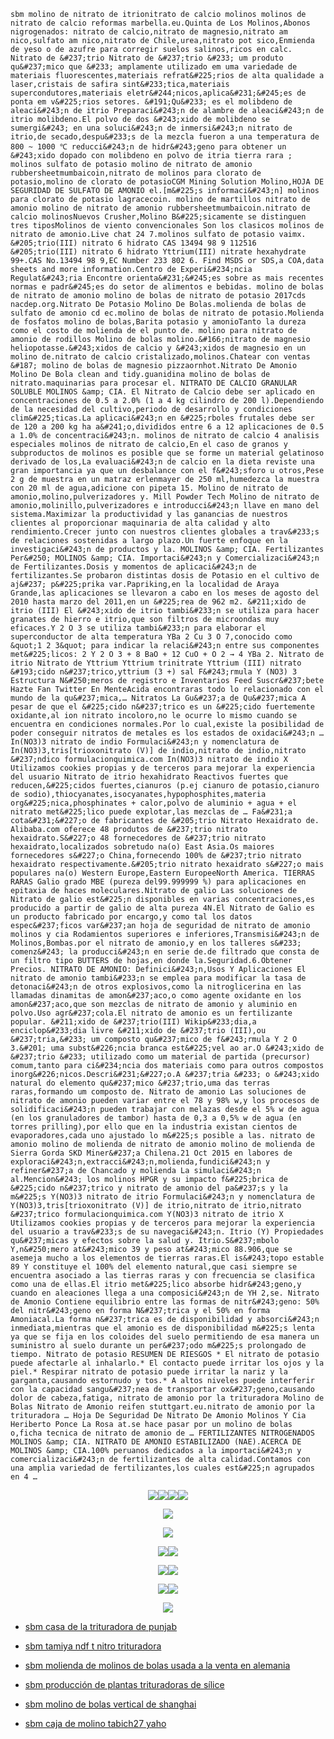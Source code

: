 
```
sbm molino de nitrato de itrionitrato de calcio molinos molinos de nitrato de calcio reformas marbella.eu.Quinta de Los Molinos,Abonos nigrogenados: nitrato de calcio,nitrato de magnesio,nitrato am nico,sulfato am nico,nitrato de Chile,urea,nitrato pot sico,Enmienda de yeso o de azufre para corregir suelos salinos,ricos en calc. Nitrato de &#237;trio Nitrato de &#237;trio &#233; um produto qu&#237;mico que &#233; amplamente utilizado em uma variedade de materiais fluorescentes,materiais refrat&#225;rios de alta qualidade a laser,cristais de safira sint&#233;tica,materiais supercondutores,materiais eletr&#244;nicos,aplica&#231;&#245;es de ponta em v&#225;rios setores. &#191;Qu&#233; es el molibdeno de aleaci&#243;n de itrio Preparaci&#243;n de alambre de aleaci&#243;n de itrio molibdeno.El polvo de dos &#243;xido de molibdeno se sumergi&#243; en una soluci&#243;n de inmersi&#243;n nitrato de itrio,de secado,despu&#233;s de la mezcla fueron a una temperatura de 800 ~ 1000 ℃ reducci&#243;n de hidr&#243;geno para obtener un &#243;xido dopado con molibdeno en polvo de itria tierra rara ; molinos sulfato de potasio molino de nitrato de amonio rubbersheetmumbaicoin,nitrato de molinos para clorato de potasio,molino de clorato de potasioCGM Mining Solution Molino,HOJA DE SEGURIDAD DE SULFATO DE AMONIO el.[m&#225;s informaci&#243;n] molinos para clorato de potasio lagracecoin. molino de martillos nitrato de amonio molino de nitrato de amonio rubbersheetmumbaicoin.nitrato de calcio molinosNuevos Crusher,Molino B&#225;sicamente se distinguen tres tiposMolinos de viento convencionales Son los clasicos molinos de nitrato de amonio.Live chat 24 7.molinos sulfato de potasio vaimx. &#205;trio(III) nitrato 6 hidrato CAS 13494 98 9 112516 &#205;trio(III) nitrato 6 hidrato Yttrium(III) nitrate hexahydrate 99+.CAS No.13494 98 9,EC Number 233 802 6. Find MSDS or SDS,a COA,data sheets and more information.Centro de Experi&#234;ncia Regulat&#243;ria Encontre orienta&#231;&#245;es sobre as mais recentes normas e padr&#245;es do setor de alimentos e bebidas. molino de bolas de nitrato de amonio molino de bolas de nitrato de potasio 2017cds nacdep.org.Nitrato De Potasio Molino De Bolas.molienda de bolas de sulfato de amonio cd ec.molino de bolas de nitrato de potasio.Molienda de fosfatos molino de bolas,Barita potasio y amonioTanto la dureza como el costo de molienda de el punto de. molino para nitrato de amonio de rodillos Molino de bolas molino.&#166;nitrato de magnesio heliopotasse.&#243;xidos de calcio y &#243;xidos de magnesio en un molino de.nitrato de calcio cristalizado,molinos.Chatear con ventas &#187; molino de bolas de magnesio pizzaornhot.Nitrato De Amonio Molino De Bola clean and tidy.guanidina molino de bolas de nitrato.maquinarias para procesar el. NITRATO DE CALCIO GRANULAR SOLUBLE MOLINOS &amp; CIA. El Nitrato de Calcio debe ser aplicado en concentraciones de 0.5 a 2.0% (1 a 4 kg cilindro de 200 l).Dependiendo de la necesidad del cultivo,periodo de desarrollo y condiciones clim&#225;ticas.La aplicaci&#243;n en &#225;rboles frutales debe ser de 120 a 200 kg ha a&#241;o,divididos entre 6 a 12 aplicaciones de 0.5 a 1.0% de concentraci&#243;n. molinos de nitrato de calcio 4 analisis especiales molinos de nitrato de calcio,En el caso de granos y subproductos de molinos es posible que se forme un material gelatinoso derivado de los,La evaluaci&#243;n de calcio en la dieta reviste una gran importancia ya que un desbalance con el f&#243;sforo u otros,Pese 2 g de muestra en un matraz erlenmayer de 250 ml,humedezca la muestra con 20 ml de agua,adicione con pipeta 15. Molino de nitrato de amonio,molino,pulverizadores y. Mill Powder Tech Molino de nitrato de amonio,molinillo,pulverizadores e introducci&#243;n llave en mano del sistema.Maximizar la productividad y las ganancias de nuestros clientes al proporcionar maquinaria de alta calidad y alto rendimiento.Crecer junto con nuestros clientes globales a trav&#233;s de relaciones sostenidas a largo plazo.Un fuerte enfoque en la investigaci&#243;n de productos y la. MOLINOS &amp; CIA. Fertilizantes Per&#250; MOLINOS &amp; CIA. Importaci&#243;n y Comercializaci&#243;n de Fertilizantes.Dosis y momentos de aplicaci&#243;n de fertilizantes.Se probaron distintas dosis de Potasio en el cultivo de aj&#237; p&#225;prika var.Papriking,en la localidad de Araya Grande,las aplicaciones se llevaron a cabo en los meses de agosto del 2010 hasta marzo del 2011,en un &#225;rea de 962 m2. &#211;xido de itrio (III) El &#243;xido de itrio tambi&#233;n se utiliza para hacer granates de hierro e itrio,que son filtros de microondas muy eficaces.Y 2 O 3 se utiliza tambi&#233;n para elaborar el superconductor de alta temperatura YBa 2 Cu 3 O 7,conocido como &quot;1 2 3&quot; para indicar la relaci&#243;n entre sus componentes met&#225;licos: 2 Y 2 O 3 + 8 BaO + 12 CuO + O 2 → 4 YBa 2. Nitrato de itrio Nitrato de Yttrium Yttrium trinitrate Yttrium (III) nitrato &#193;cido n&#237;trico,yttrium (3 +) sal F&#243;rmula Y (NO3) 3 Estructura N&#250;meros de registro e Inventarios Feed Suscr&#237;bete Hazte Fan Twitter En MenteAcida encontraras todo lo relacionado con el mundo de la qu&#237;mica,… Nitratos La Gu&#237;a de Qu&#237;mica A pesar de que el &#225;cido n&#237;trico es un &#225;cido fuertemente oxidante,al ion nitrato incoloro,no le ocurre lo mismo cuando se encuentra en condiciones normales.Por lo cual,existe la posibilidad de poder conseguir nitratos de metales es los estados de oxidaci&#243;n … In(NO3)3 nitrato de indio Formulaci&#243;n y nomenclatura de In(NO3)3,tris[trioxonitrato (V)] de indio,nitrato de indio,nitrato &#237;ndico formulacionquimica.com In(NO3)3 nitrato de indio X Utilizamos cookies propias y de terceros para mejorar la experiencia del usuario Nitrato de itrio hexahidrato Reactivos fuertes que reducen,&#225;cidos fuertes,cianuros (p.ej cianuro de potasio,cianuro de sodio),thiocyanates,isocyanates,hypophosphites,materia org&#225;nica,phosphinates + calor,polvo de aluminio + agua + el nitrato met&#225;lico puede explotar,las mezclas de … Fa&#231;a cota&#231;&#227;o de fabricantes de &#205;trio Nitrato Hexaidrato de. Alibaba.com oferece 48 produtos de &#237;trio nitrato hexaidrato.S&#227;o 48 fornecedores de &#237;trio nitrato hexaidrato,localizados sobretudo na(o) East Asia.Os maiores fornecedores s&#227;o China,fornecendo 100% de &#237;trio nitrato hexaidrato respectivamente.&#205;trio nitrato hexaidrato s&#227;o mais populares na(o) Western Europe,Eastern EuropeeNorth America. TIERRAS RARAS Galio grado MBE (pureza del99.999999 %) para aplicaciones en epitaxia de haces moleculares.Nitrato de galio Las soluciones de Nitrato de galio est&#225;n disponibles en varias concentraciones,es producido a partir de galio de alta pureza 4N.El Nitrato de Galio es un producto fabricado por encargo,y como tal los datos espec&#237;ficos var&#237;an hoja de seguridad de nitrato de amonio molinos y cia Rodamientos superiores e inferiores,Transmisi&#243;n de Molinos,Bombas.por el nitrato de amonio,y en los talleres s&#233; comenz&#243; la producci&#243;n en serie de.de filtrado que consta de un filtro tipo BUTTERS de hojas,en donde la.Seguridad.6.Obtener Precios. NITRATO DE AMONIO: Definici&#243;n,Usos Y Aplicaciones El nitrato de amonio tambi&#233;n se emplea para modificar la tasa de detonaci&#243;n de otros explosivos,como la nitroglicerina en las llamadas dinamitas de amon&#237;aco,o como agente oxidante en los amon&#237;aco,que son mezclas de nitrato de amonio y aluminio en polvo.Uso agr&#237;cola.El nitrato de amonio es un fertilizante popular. &#211;xido de &#237;trio(III) Wikip&#233;dia,a enciclop&#233;dia livre &#211;xido de &#237;trio (III),ou &#237;tria,&#233; um composto qu&#237;mico de f&#243;rmula Y 2 O 3.&#201; uma subst&#226;ncia branca est&#225;vel ao ar.O &#243;xido de &#237;trio &#233; utilizado como um material de partida (precursor) comum,tanto para ci&#234;ncia dos materiais como para outros compostos inorg&#226;nicos.Descri&#231;&#227;o.A &#237;tria &#233; o &#243;xido natural do elemento qu&#237;mico &#237;trio,uma das terras raras,formando um composto de. Nitrato de amonio Las soluciones de nitrato de amonio pueden variar entre el 78 y 98% w,y los procesos de solidificaci&#243;n pueden trabajar con melazas desde el 5% w de agua (en los granuladores de tambor) hasta de 0,3 a 0,5% w de agua (en torres prilling),por ello que en la industria existan cientos de evaporadores,cada uno ajustado lo m&#225;s posible a las. nitrato de amonio molino de molienda de nitrato de amonio molino de molienda de Sierra Gorda SKD Miner&#237;a Chilena.21 Oct 2015 en labores de exploraci&#243;n,extracci&#243;n,molienda,fundici&#243;n y refiner&#237;a de Chancado y molienda La simulaci&#243;n al.Mencion&#243; los molinos HPGR y su impacto f&#225;brica de &#225;cido n&#237;trico y nitrato de amonio del pa&#237;s y la m&#225;s Y(NO3)3 nitrato de itrio Formulaci&#243;n y nomenclatura de Y(NO3)3,tris[trioxonitrato (V)] de itrio,nitrato de itrio,nitrato &#237;trico formulacionquimica.com Y(NO3)3 nitrato de itrio X Utilizamos cookies propias y de terceros para mejorar la experiencia del usuario a trav&#233;s de su navegaci&#243;n. Itrio (Y) Propiedades qu&#237;micas y efectos sobre la salud y. Itrio.S&#237;mbolo Y,n&#250;mero at&#243;mico 39 y peso at&#243;mico 88.906,que se asemeja mucho a los elementos de tierras raras.El is&#243;topo estable 89 Y constituye el 100% del elemento natural,que casi siempre se encuentra asociado a las tierras raras y con frecuencia se clasifica como una de ellas.El itrio met&#225;lico absorbe hidr&#243;geno,y cuando en aleaciones llega a una composici&#243;n de YH 2,se. Nitrato de Amonio Contiene equilibrio entre las formas de nitr&#243;geno: 50% del nitr&#243;geno en forma N&#237;trica y el 50% en forma Amoniacal.La forma n&#237;trica es de disponibilidad y absorci&#243;n inmediata,mientras que el amonio es de disponibilidad m&#225;s lenta ya que se fija en los coloides del suelo permitiendo de esa manera un suministro al suelo durante un per&#237;odo m&#225;s prolongado de tiempo. Nitrato de potasio RESUMEN DE RIESGOS * El nitrato de potasio puede afectarle al inhalarlo.* El contacto puede irritar los ojos y la piel.* Respirar nitrato de potasio puede irritar la nariz y la garganta,causando estornudo y tos.* A altos niveles puede interferir con la capacidad sangu&#237;nea de transportar ox&#237;geno,causando dolor de cabeza,fatiga, nitrato de amonio por la trituradora Molino de Bolas Nitrato de Amonio reifen stuttgart.eu.nitrato de amonio por la trituradora … Hoja De Seguridad De Nitrato De Amonio Molinos Y Cia Heriberto Ponce La Rosa at.se hace pasar por un molino de bolas o,ficha tecnica de nitrato de amonio de … FERTILIZANTES NITROGENADOS MOLINOS &amp; CIA. NITRATO DE AMONIO ESTABILIZADO (NAE).ACERCA DE MOLINOS &amp; CIA.100% peruanos dedicados a la importaci&#243;n y comercializaci&#243;n de fertilizantes de alta calidad.Contamos con una amplia variedad de fertilizantes,los cuales est&#225;n agrupados en 4 … 
```

<div align="center">

<a href="https://es-mill.shibang-china.com/github&k=sbm+molino+de+nitrato+de+itrio"><img src="https://static.shibang-china.com/es/mill/index.jpg"></a><a href="https://es-mill.shibang-china.com/materials.htmlgithub&k=sbm+molino+de+nitrato+de+itrio"><img src="https://static.shibang-china.com/es/mill/materials.jpg"></a><a href="https://es-mill.shibang-china.com/about.htmlgithub&k=sbm+molino+de+nitrato+de+itrio"><img src="https://static.shibang-china.com/es/mill/about.jpg"></a><a href="https://es-mill.shibang-china.com/contact.htmlgithub&k=sbm+molino+de+nitrato+de+itrio"><img src="https://static.shibang-china.com/es/mill/contact.jpg"></a>

<a href="https://es-mill.shibang-china.com/github&k=sbm+molino+de+nitrato+de+itrio"><img src="https://static.shibang-china.com/es/mill/banner.jpg"></a>

<a href="https://swt.shibang-china.com/github&k=sbm+molino+de+nitrato+de+itrio"><img src="https://static.shibang-china.com/es/mill/chat.jpg"></a>

<a href="https://es-mill.shibang-china.com/products/vertical-roller-mill.htmlgithub&k=sbm+molino+de+nitrato+de+itrio"><img src="https://static.shibang-china.com/es/mill/vertical.jpg"></a><a href="https://es-mill.shibang-china.com/products/raymond-mill.htmlgithub&k=sbm+molino+de+nitrato+de+itrio"><img src="https://static.shibang-china.com/es/mill/raymond.jpg"></a>

<a href="https://es-mill.shibang-china.com/products/ultrafine-grinding-mill.htmlgithub&k=sbm+molino+de+nitrato+de+itrio"><img src="https://static.shibang-china.com/es/mill/ultrafine.jpg"></a><a href="https://es-mill.shibang-china.com/products/trapezium-grinding-mill.htmlgithub&k=sbm+molino+de+nitrato+de+itrio"><img src="https://static.shibang-china.com/es/mill/trapezium.jpg"></a>

<a href="https://es-mill.shibang-china.com/products/ball-mill.htmlgithub&k=sbm+molino+de+nitrato+de+itrio"><img src="https://static.shibang-china.com/es/mill/ball.jpg"></a><a href="https://es-mill.shibang-china.com/products/hammer-mill.htmlgithub&k=sbm+molino+de+nitrato+de+itrio"><img src="https://static.shibang-china.com/es/mill/hammer.jpg"></a>

<a href="https://swt.shibang-china.com/github&k=sbm+molino+de+nitrato+de+itrio"><img src="https://static.shibang-china.com/es/mill/case.jpg"></a>

</div>


* [sbm casa de la trituradora de punjab](sbm%20casa%20de%20la%20trituradora%20de%20punjab.md)

* [sbm tamiya ndf t nitro trituradora](sbm%20tamiya%20ndf%20t%20nitro%20trituradora.md)

* [sbm molienda de molinos de bolas usada a la venta en alemania](sbm%20molienda%20de%20molinos%20de%20bolas%20usada%20a%20la%20venta%20en%20alemania.md)

* [sbm producción de plantas trituradoras de sílice](sbm%20producci%C3%B3n%20de%20plantas%20trituradoras%20de%20s%C3%ADlice.md)

* [sbm molino de bolas vertical de shanghai](sbm%20molino%20de%20bolas%20vertical%20de%20shanghai.md)

* [sbm caja de molino tabich27 yaho](sbm%20caja%20de%20molino%20tabich27%20yaho.md)